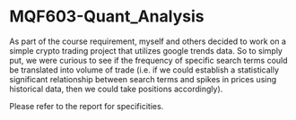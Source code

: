 # MQF603-Quant_Analysis

As part of the course requirement, myself and others decided to work on a simple crypto trading project that utilizes google trends data. So to simply put, we were curious to see if the frequency of specific search terms could be translated into volume of trade (i.e. if we could establish a statistically significant relationship between search terms and spikes in prices using historical data, then we could take positions accordingly).

Please refer to the report for specificities.
